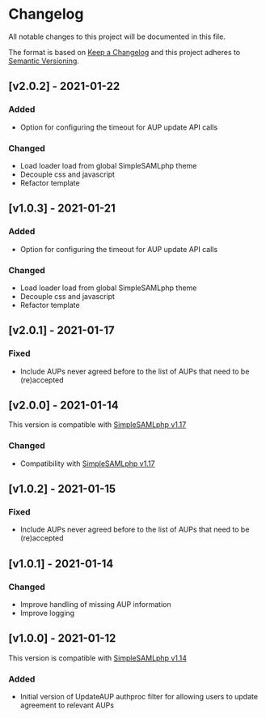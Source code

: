 # Changelog

All notable changes to this project will be documented in this file.

The format is based on [Keep a Changelog](https://keepachangelog.com/en/1.0.0/)
and this project adheres to [Semantic Versioning](https://semver.org/spec/v2.0.0.html).

## [v2.0.2] - 2021-01-22

### Added

- Option for configuring the timeout for AUP update API calls

### Changed

- Load loader load from global SimpleSAMLphp theme
- Decouple css and javascript
- Refactor template

## [v1.0.3] - 2021-01-21

### Added

- Option for configuring the timeout for AUP update API calls

### Changed

- Load loader load from global SimpleSAMLphp theme
- Decouple css and javascript
- Refactor template

## [v2.0.1] - 2021-01-17

### Fixed

- Include AUPs never agreed before to the list of AUPs that need to be (re)accepted

## [v2.0.0] - 2021-01-14

This version is compatible with [SimpleSAMLphp v1.17](https://simplesamlphp.org/docs/1.17/simplesamlphp-changelog)

### Changed

- Compatibility with [SimpleSAMLphp v1.17](https://simplesamlphp.org/docs/1.17/simplesamlphp-changelog)

## [v1.0.2] - 2021-01-15

### Fixed

- Include AUPs never agreed before to the list of AUPs that need to be (re)accepted

## [v1.0.1] - 2021-01-14

### Changed

- Improve handling of missing AUP information
- Improve logging

## [v1.0.0] - 2021-01-12

This version is compatible with [SimpleSAMLphp v1.14](https://simplesamlphp.org/docs/1.14/simplesamlphp-changelog)

### Added

- Initial version of UpdateAUP authproc filter for allowing users to update agreement to relevant AUPs

